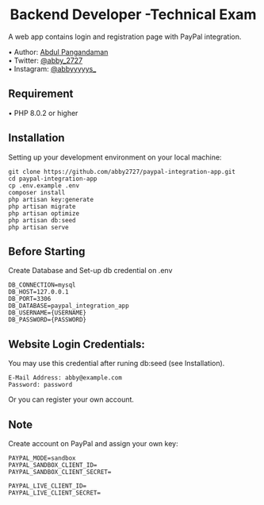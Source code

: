 <h1 align="center">Backend Developer -Technical Exam</h1>

<p align="justify">A web app contains login and registration page with PayPal integration.</p>
•   Author: <a href="https://abby2727.github.io/my-portfolio/"> Abdul Pangandaman </a> <br>
•   Twitter: <a href="https://twitter.com/abby_2727"> @abby_2727 </a> <br>
•   Instagram: <a href="https://www.instagram.com/abbyyyyys_/"> @abbyyyyys_ </a> <br>

## Requirement
•   PHP 8.0.2 or higher

## Installation
Setting up your development environment on your local machine:
```
git clone https://github.com/abby2727/paypal-integration-app.git
cd paypal-integration-app
cp .env.example .env
composer install
php artisan key:generate
php artisan migrate
php artisan optimize
php artisan db:seed
php artisan serve
```
## Before Starting

Create Database and Set-up db credential on .env
```
DB_CONNECTION=mysql
DB_HOST=127.0.0.1
DB_PORT=3306
DB_DATABASE=paypal_integration_app
DB_USERNAME={USERNAME}
DB_PASSWORD={PASSWORD}
```

## Website Login Credentials:
You may use this credential after runing db:seed (see Installation). 

```
E-Mail Address: abby@example.com
Password: password
```

Or you can register your own account.


## Note
Create account on PayPal and assign your own key:
```
PAYPAL_MODE=sandbox
PAYPAL_SANDBOX_CLIENT_ID=
PAYPAL_SANDBOX_CLIENT_SECRET=

PAYPAL_LIVE_CLIENT_ID=
PAYPAL_LIVE_CLIENT_SECRET=
```
